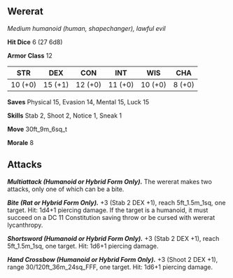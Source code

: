 ## Wererat

*Medium humanoid (human, shapechanger), lawful evil*

**Hit Dice** 6 (27 6d8)

**Armor Class** 12

| STR     | DEX     | CON     | INT     | WIS     | CHA     |
|---------|---------|---------|---------|---------|---------|
| 10 (+0) | 15 (+1) | 12 (+0) | 11 (+0) | 10 (+0) |  8 (+0) |

**Saves** Physical 15, Evasion 14, Mental 15, Luck 15

**Skills** Stab 2, Shoot 2, Notice 1, Sneak 1

**Move** 30ft_9m_6sq_t

**Morale** 8

## Attacks

***Multiattack (Humanoid or Hybrid Form Only).*** The wererat makes two attacks, only one of which can be a bite.

***Bite (Rat or Hybrid Form Only).*** +3 (Stab 2 DEX +1), reach 5ft_1.5m_1sq, one target. Hit: 1d4+1 piercing damage. If the target is a humanoid, it must succeed on a DC 11 Constitution saving throw or be cursed with wererat lycanthropy.

***Shortsword (Humanoid or Hybrid Form Only).*** +3 (Stab 2 DEX +1), reach 5ft_1.5m_1sq, one target. Hit: 1d6+1 piercing damage.

***Hand Crossbow (Humanoid or Hybrid Form Only).*** +3 (Shoot 2 DEX +1), range 30/120ft_36m_24sq_FFF, one target. Hit: 1d6+1 piercing damage.

